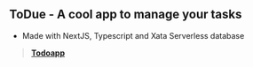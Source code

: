 ## ToDue - A cool app to manage your tasks

- Made with NextJS, Typescript and Xata Serverless database

> **[Todoapp](https://todueapp.vercel.app/)** <br>
